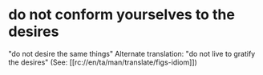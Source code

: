 # do not conform yourselves to the desires

"do not desire the same things" Alternate translation: "do not live to gratify the desires" (See: [[rc://en/ta/man/translate/figs-idiom]])

